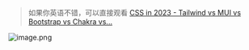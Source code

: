 >如果你英语不错，可以直接观看 [CSS in 2023 - Tailwind vs MUI vs Bootstrap vs Chakra vs...](https://www.youtube.com/watch?v=CQuTF-bkOgc) 


![image.png](https://p6-juejin.byteimg.com/tos-cn-i-k3u1fbpfcp/de7989d42f784394843d1bea6a930e26~tplv-k3u1fbpfcp-watermark.image?)